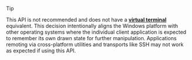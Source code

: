 > [!TIP]
> This API is not recommended and does not have a **[virtual terminal](../console-virtual-terminal-sequences.md)** equivalent. This decision intentionally aligns the Windows platform with other operating systems where the individual client application is expected to remember its own drawn state for further manipulation. Applications remoting via cross-platform utilities and transports like SSH may not work as expected if using this API.
